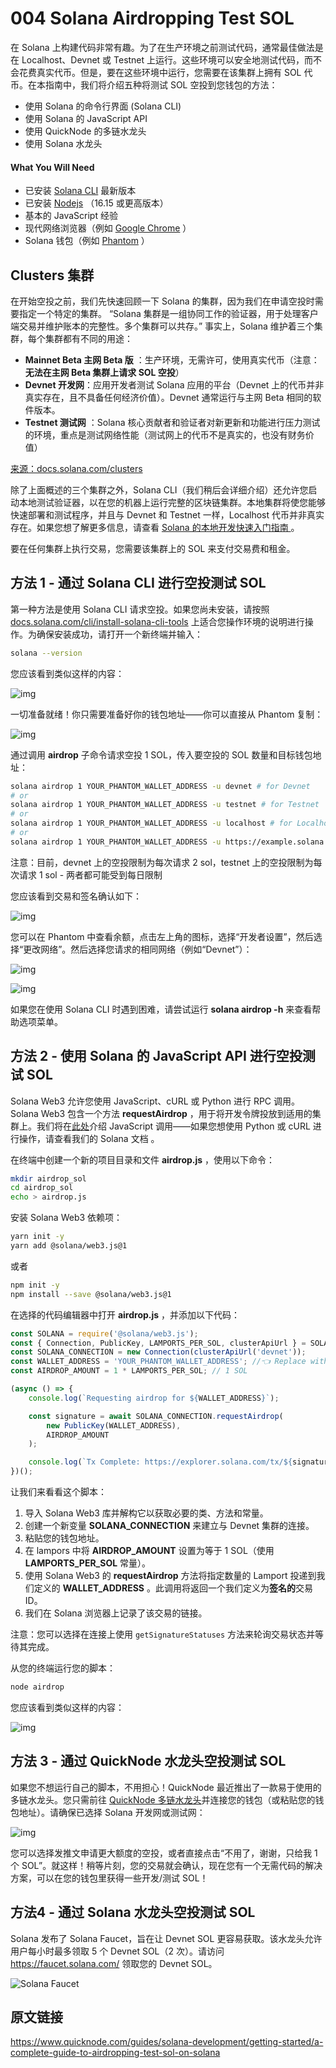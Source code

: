 # 004 Solana Airdropping Test SOL 

在 Solana 上构建代码非常有趣。为了在生产环境之前测试代码，通常最佳做法是在 Localhost、Devnet 或 Testnet 上运行。这些环境可以安全地测试代码，而不会花费真实代币。但是，要在这些环境中运行，您需要在该集群上拥有 SOL 代币。在本指南中，我们将介绍五种将测试 SOL 空投到您钱包的方法：

- 使用 Solana 的命令行界面 (Solana CLI)
- 使用 Solana 的 JavaScript API
- 使用 QuickNode 的多链水龙头
- 使用 Solana 水龙头

#### What You Will Need 

- 已安装 [Solana CLI](https://docs.solana.com/cli/install-solana-cli-tools) 最新版本
- 已安装 [Nodejs](https://nodejs.org/en/) （16.15 或更高版本）
- 基本的 JavaScript 经验
- 现代网络浏览器（例如 [Google Chrome](https://www.google.com/chrome/) ）
- Solana 钱包（例如 [Phantom](https://phantom.app/) ）



## Clusters 集群

在开始空投之前，我们先快速回顾一下 Solana 的集群，因为我们在申请空投时需要指定一个特定的集群。
“Solana 集群是一组协同工作的验证器，用于处理客户端交易并维护账本的完整性。多个集群可以共存。”
事实上，Solana 维护着三个集群，每个集群都有不同的用途：

- **Mainnet Beta 主网 Beta 版** ：生产环境，无需许可，使用真实代币（注意：**无法在主网 Beta 集群上请求 SOL 空投**）
- **Devnet 开发网**：应用开发者测试 Solana 应用的平台（Devnet 上的代币并非真实存在，且不具备任何经济价值）。Devnet 通常运行与主网 Beta 相同的软件版本。
- **Testnet 测试网** ：Solana 核心贡献者和验证者对新更新和功能进行压力测试的环境，重点是测试网络性能（测试网上的代币不是真实的，也没有财务价值）

[来源：docs.solana.com/clusters](https://docs.solana.com/clusters)


除了上面概述的三个集群之外，Solana CLI（我们稍后会详细介绍）还允许您启动本地测试验证器，以在您的机器上运行完整的区块链集群。本地集群将使您能够快速部署和测试程序，并且与 Devnet 和 Testnet 一样，Localhost 代币并非真实存在。如果您想了解更多信息，请查看 [Solana 的本地开发快速入门指南 ](https://docs.solana.com/getstarted/local)。

要在任何集群上执行交易，您需要该集群上的 SOL 来支付交易费和租金。



## 方法 1 - 通过 Solana CLI 进行空投测试 SOL

第一种方法是使用 Solana CLI 请求空投。如果您尚未安装，请按照 [docs.solana.com/cli/install-solana-cli-tools](https://docs.solana.com/cli/install-solana-cli-tools) 上适合您操作环境的说明进行操作。为确保安装成功，请打开一个新终端并输入：

```sh
solana --version
```

您应该看到类似这样的内容：

![img](https://www.quicknode.com/guides/assets/images/0-6f22c4aaec6101b1a57667174096cae6.png)

一切准备就绪！你只需要准备好你的钱包地址——你可以直接从 Phantom 复制：

![img](https://www.quicknode.com/guides/assets/images/1-783a21839c5d72146821890b11e6a024.png)

通过调用 **airdrop** 子命令请求空投 1 SOL，传入要空投的 SOL 数量和目标钱包地址：

```sh
solana airdrop 1 YOUR_PHANTOM_WALLET_ADDRESS -u devnet # for Devnet
# or 
solana airdrop 1 YOUR_PHANTOM_WALLET_ADDRESS -u testnet # for Testnet
# or 
solana airdrop 1 YOUR_PHANTOM_WALLET_ADDRESS -u localhost # for Localhost (local validator must be running)
# or 
solana airdrop 1 YOUR_PHANTOM_WALLET_ADDRESS -u https://example.solana.quiknode.pro/000000/
```

注意：目前，devnet 上的空投限制为每次请求 2 sol，testnet 上的空投限制为每次请求 1 sol - 两者都可能受到每日限制

您应该看到交易和签名确认如下：

![img](https://www.quicknode.com/guides/assets/images/2-1200470bf71ebf4bdf6832617cfd6f58.png)

您可以在 Phantom 中查看余额，点击左上角的图标，选择“开发者设置”，然后选择“更改网络”。然后选择您请求的相同网络（例如“Devnet”）：

![img](https://www.quicknode.com/guides/assets/images/3-faa99307e1046fb531438eedb4ddaf64.png)

![img](https://www.quicknode.com/guides/assets/images/4-a01ae1cd641af1382c3a91c23ddcf620.png)

如果您在使用 Solana CLI 时遇到困难，请尝试运行 **solana airdrop -h** 来查看帮助选项菜单。



## 方法 2 - 使用 Solana 的 JavaScript API 进行空投测试 SOL

Solana Web3 允许您使用 JavaScript、cURL 或 Python 进行 RPC 调用。Solana Web3 包含一个方法 **requestAirdrop** ，用于将开发令牌投放到适用的集群上。我们将在[此处](https://www.quicknode.com/docs/solana/requestAirdrop)介绍 JavaScript 调用——如果您想使用 Python 或 cURL 进行操作，请查看我们的 Solana 文档 。

在终端中创建一个新的项目目录和文件 **airdrop.js** ，使用以下命令：

```sh
mkdir airdrop_sol
cd airdrop_sol
echo > airdrop.js
```

安装 Solana Web3 依赖项：

```sh
yarn init -y
yarn add @solana/web3.js@1
```

或者

```sh
npm init -y
npm install --save @solana/web3.js@1
```

在选择的代码编辑器中打开 **airdrop.js** ，并添加以下代码：

```javascript
const SOLANA = require('@solana/web3.js');
const { Connection, PublicKey, LAMPORTS_PER_SOL, clusterApiUrl } = SOLANA;
const SOLANA_CONNECTION = new Connection(clusterApiUrl('devnet'));
const WALLET_ADDRESS = 'YOUR_PHANTOM_WALLET_ADDRESS'; //👈 Replace with your wallet address
const AIRDROP_AMOUNT = 1 * LAMPORTS_PER_SOL; // 1 SOL 

(async () => {
    console.log(`Requesting airdrop for ${WALLET_ADDRESS}`);

    const signature = await SOLANA_CONNECTION.requestAirdrop(
        new PublicKey(WALLET_ADDRESS),
        AIRDROP_AMOUNT
    );

    console.log(`Tx Complete: https://explorer.solana.com/tx/${signature}?cluster=devnet`)
})();
```

让我们来看看这个脚本：

1. 导入 Solana Web3 库并解构它以获取必要的类、方法和常量。
2. 创建一个新变量 **SOLANA_CONNECTION** 来建立与 Devnet 集群的连接。
3. 粘贴您的钱包地址。
4. 在 lampors 中将 **AIRDROP_AMOUNT** 设置为等于 1 SOL（使用 **LAMPORTS_PER_SOL** 常量）。
5. 使用 Solana Web3 的 **requestAirdrop** 方法将指定数量的 Lamport 投递到我们定义的 **WALLET_ADDRESS** 。此调用将返回一个我们定义为**签名的**交易 ID。
6. 我们在 Solana 浏览器上记录了该交易的链接。

注意：您可以选择在连接上使用 `getSignatureStatuses` 方法来轮询交易状态并等待其完成。

从您的终端运行您的脚本：

```sh
node airdrop
```

您应该看到类似这样的内容：

![img](https://www.quicknode.com/guides/assets/images/5-ab0c55ae965b183af60fe5651e9ece0c.png)



## 方法 3 - 通过 QuickNode 水龙头空投测试 SOL

如果您不想运行自己的脚本，不用担心！QuickNode 最近推出了一款易于使用的多链水龙头。您只需前往 [QuickNode 多链水龙头](https://faucet.quicknode.com/solana/devnet?utm_source=internal&utm_campaign=guides)并连接您的钱包（或粘贴您的钱包地址）。请确保已选择 Solana 开发网或测试网：

![img](https://www.quicknode.com/guides/assets/images/6-70707cc9e43e3ae31690df3e6fa5565d.png)

您可以选择发推文申请更大额度的空投，或者直接点击“不用了，谢谢，只给我 1 个 SOL”。就这样！稍等片刻，您的交易就会确认，现在您有一个无需代码的解决方案，可以在您的钱包里获得一些开发/测试 SOL！



## 方法4  - 通过 Solana 水龙头空投测试 SOL

Solana 发布了 Solana Faucet，旨在让 Devnet SOL 更容易获取。该水龙头允许用户每小时最多领取 5 个 Devnet SOL（2 次）。请访问 https://faucet.solana.com/ 领取您的 Devnet SOL。

![Solana Faucet](https://www.quicknode.com/guides/assets/images/7-0949014af812f7acf8aa546dc65e5318.png)

## 原文链接

https://www.quicknode.com/guides/solana-development/getting-started/a-complete-guide-to-airdropping-test-sol-on-solana